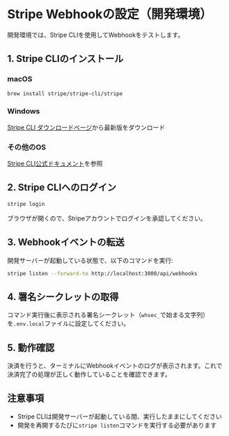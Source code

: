 # Stripe Webhookの設定（開発環境）

開発環境では、Stripe CLIを使用してWebhookをテストします。

## 1. Stripe CLIのインストール

### macOS

```bash
brew install stripe/stripe-cli/stripe
```

### Windows

[Stripe CLI ダウンロードページ](https://github.com/stripe/stripe-cli/releases)から最新版をダウンロード

### その他のOS

[Stripe CLI公式ドキュメント](https://stripe.com/docs/stripe-cli)を参照

## 2. Stripe CLIへのログイン

```bash
stripe login
```

ブラウザが開くので、Stripeアカウントでログインを承認してください。

## 3. Webhookイベントの転送

開発サーバーが起動している状態で、以下のコマンドを実行:

```bash
stripe listen --forward-to http://localhost:3000/api/webhooks
```

## 4. 署名シークレットの取得

コマンド実行後に表示される署名シークレット（`whsec_`で始まる文字列）を`.env.local`ファイルに設定してください。

## 5. 動作確認

決済を行うと、ターミナルにWebhookイベントのログが表示されます。これで決済完了の処理が正しく動作していることを確認できます。

## 注意事項

- Stripe CLIは開発サーバーが起動している間、実行したままにしてください
- 開発を再開するたびに`stripe listen`コマンドを実行する必要があります
